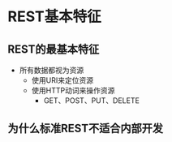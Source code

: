 #  REST基本特征

## REST的最基本特征

* 所有数据都视为资源
  * 使用URI来定位资源
  * 使用HTTP动词来操作资源
    * GET、POST、PUT、DELETE

## 为什么标准REST不适合内部开发







